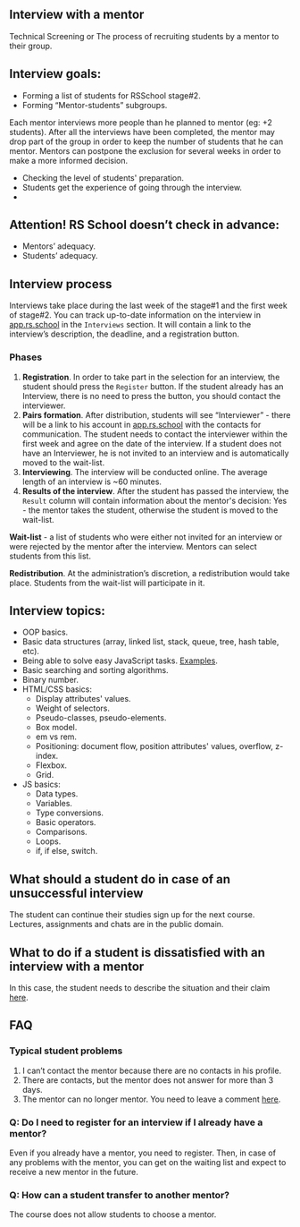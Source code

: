 ## Interview with a mentor
Technical Screening or The process of recruiting students by a mentor to their group.
## Interview goals:
- Forming a list of students for RSSchool stage#2.
- Forming “Mentor-students” subgroups.

Each mentor interviews more people than he planned to mentor (eg: +2 students).
After all the interviews have been completed, the mentor may drop part of the group in order to keep the number of students that he can mentor. Mentors can postpone the exclusion for several weeks in order to make a more informed decision.

- Checking the level of students' preparation.
- Students get the experience of going through the interview.
- 
## Attention! RS School doesn’t check in advance:
- Mentors’ adequacy.
- Students’ adequacy.

## Interview process
Interviews take place during the last week of the stage#1 and the first week of stage#2.
You can track up-to-date information on the interview in [app.rs.school](https://app.rs.school) in the `Interviews` section. It will contain a link to the interview’s description, the deadline, and a registration button.

### Phases
1. **Registration**. In order to take part in the selection for an interview, the student should press the `Register` button. If the student already has an Interview, there is no need to press the button, you should contact the interviewer.
2. **Pairs formation**. After distribution, students will see “Interviewer” - there will be a link to his account in [app.rs.school](https://app.rs.school) with the contacts for communication. The student needs to contact the interviewer within the first week and agree on the date of the interview.
If a student does not have an Interviewer, he is not invited to an interview and is automatically moved to the wait-list.
3. **Interviewing**. The interview will be conducted online. The average length of an interview is ~60 minutes.
4. **Results of the interview**. After the student has passed the interview, the `Result` column will contain information about the mentor's decision: Yes - the mentor takes the student, otherwise the student is moved to the wait-list.

**Wait-list** - a list of students who were either not invited for an interview or were rejected by the mentor after the interview. Mentors can select students from this list.

**Redistribution**. At the administration’s discretion, a redistribution would take place. Students from the wait-list will participate in it.

## Interview topics:
- OOP basics.
- Basic data structures (array, linked list, stack, queue, tree, hash table, etc).
- Being able to solve easy JavaScript tasks. [Examples](https://www.codewars.com/kata/search/javascript?q=&r[]=-7&tags=Algorithms&beta=false).
- Basic searching and sorting algorithms.
- Binary number.
- HTML/CSS basics:
    - Display attributes' values.
    - Weight of selectors.
    - Pseudo-classes, pseudo-elements.
    - Box model.
    - em vs rem.
    - Positioning: document flow, position attributes' values, overflow, z-index.
    - Flexbox.
    - Grid.
- JS basics:
    - Data types.
    - Variables.
    - Type conversions.
    - Basic operators.
    - Comparisons.
    - Loops.
    - if, if else, switch.


## What should a student do in case of an unsuccessful interview
The student can continue their studies sign up for the next course. Lectures, assignments and chats are in the public domain.


## What to do if a student is dissatisfied with an interview with a mentor
In this case, the student needs to describe the situation and their claim [here](https://github.com/rolling-scopes-school/support/issues/51).

## FAQ
### Typical student problems
1) I can’t contact the mentor because there are no contacts in his profile.
2) There are contacts, but the mentor does not answer for more than 3 days.
3) The mentor can no longer mentor.
You need to leave a comment [here](https://github.com/rolling-scopes-school/support/issues/51).
### Q: Do I need to register for an interview if I already have a mentor?
Even if you already have a mentor, you need to register. Then, in case of any problems with the mentor, you can get on the waiting list and expect to receive a new mentor in the future.
### Q: How can a student transfer to another mentor?
The course does not allow students to choose a mentor.
